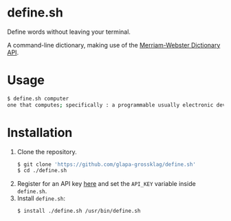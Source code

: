 # define.sh

Define words without leaving your terminal.

A command-line dictionary, making use of the [Merriam-Webster Dictionary
API](https://dictionaryapi.com/).

# Usage

```sh
$ define.sh computer
one that computes; specifically : a programmable usually electronic device that can store, retrieve, and process data
```

# Installation

1. Clone the repository.
   ```sh
   $ git clone 'https://github.com/glapa-grossklag/define.sh'
   $ cd ./define.sh
   ```
2. Register for an API key [here](https://dictionaryapi.com/) and set the `API_KEY` variable inside `define.sh`.
3. Install `define.sh`:
   ```sh
   $ install ./define.sh /usr/bin/define.sh
   ```
